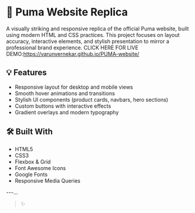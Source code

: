 # 👟 Puma Website Replica

A visually striking and responsive replica of the official Puma website, built using modern HTML and CSS practices. This project focuses on layout accuracy, interactive elements, and stylish presentation to mirror a professional brand experience.
CLICK HERE FOR LIVE DEMO:https://varunvernekar.github.io/PUMA-website/
## 💡 Features

- Responsive layout for desktop and mobile views  
- Smooth hover animations and transitions  
- Stylish UI components (product cards, navbars, hero sections)  
- Custom buttons with interactive effects  
- Gradient overlays and modern typography  


## 🛠️ Built With

- HTML5  
- CSS3  
- Flexbox & Grid  
- Font Awesome Icons  
- Google Fonts  
- Responsive Media Queries  

---...
<!-- Trigger rebuild -->
> ✨
